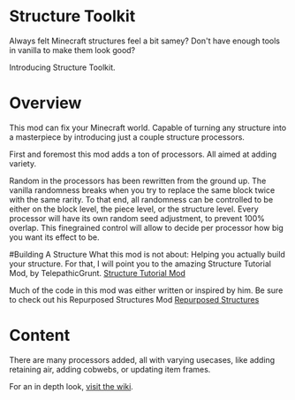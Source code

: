 # Structure Toolkit
Always felt Minecraft structures feel a bit samey? Don't have enough tools in vanilla to make them look good?

Introducing Structure Toolkit.

# Overview
This mod can fix your Minecraft world. Capable of turning any structure into a masterpiece by introducing just a couple structure processors.

First and foremost this mod adds a ton of processors. All aimed at adding variety.

Random in the processors has been rewritten from the ground up. The vanilla randomness breaks when you try to replace the same block twice with the same rarity.
To that end, all randomness can be controlled to be either on the block level, the piece level, or the structure level.
Every processor will have its own random seed adjustment, to prevent 100% overlap.
This finegrained control will allow to decide per processor how big you want its effect to be.

#Building A Structure
What this mod is not about: Helping you actually build your structure. For that, I will point you to the amazing Structure Tutorial Mod, by TelepathicGrunt.
[Structure Tutorial Mod](https://github.com/TelepathicGrunt/StructureTutorialMod)

Much of the code in this mod was either written or inspired by him. Be sure to check out his Repurposed Structures Mod
[Repurposed Structures](https://www.curseforge.com/minecraft/mc-mods/repurposed-structures)

# Content
There are many processors added, all with varying usecases, like adding retaining air, adding cobwebs, or updating item frames.

For an in depth look, [visit the wiki](https://github.com/Patrigan/StructureToolkit/wiki).